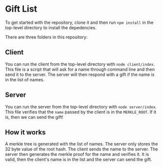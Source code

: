 # Gift List

To get started with the repository, clone it and then run `npm install` in the top-level directory to install the depedencies.

There are three folders in this repository:

## Client

You can run the client from the top-level directory with `node client/index`. This file is a script that will ask for a name through command line and then send it to the server. The server will then respond with a gift if the name is in the list of names.

## Server

You can run the server from the top-level directory with `node server/index`. This file verifies that the `name` passed by the client is in the `MERKLE_ROOT`. If it is, then we can send the gift! 

## How it works
A merkle tree is generated with the list of names. The server only stores the 32 byte value of the root hash. The client sends the name to the server. The server then generates the merkle proof for the name and verifies it. It is valid, then the client's name is in the list and the server can send the gift.
